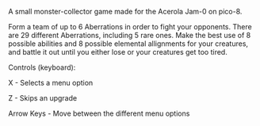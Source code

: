 A small monster-collector game made for the Acerola Jam-0 on pico-8.

Form a team of up to 6 Aberrations in order to fight your opponents. There are 29 different Aberrations, including 5 rare ones. Make the best use of 8 possible abilities and 8 possible elemental allignments for your creatures, and battle it out until you either lose or your creatures get too tired.



Controls (keyboard):

X - Selects a menu option

Z - Skips an upgrade

Arrow Keys - Move between the different menu options
